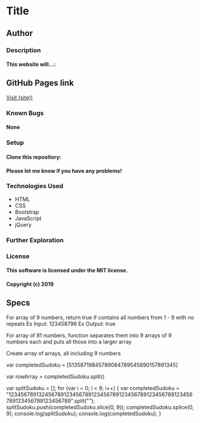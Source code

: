 # Title
## Author

### Description
#### This website will...:


## GitHub Pages link

  [Visit (site))](link)

### Known Bugs
#### None

### Setup
#### Clone this repository:

#### Please let me know if you have any problems!

### Technologies Used
* HTML
* CSS
* Bootstrap
* JavaScript
* jQuery

### Further Exploration

### License
#### This software is licensed under the MIT license.

#### Copyright (c) 2019

## Specs

For array of 9 numbers, return true if contains all numbers from 1 - 9 with no repeats
Ex Input: 123458796
Ex Output: true

For array of 81 numbers, function separates them into 9 arrays of 9 numbers each and puts all those into a larger array

Create array of arrays, all including 9 numbers

var completedSudoku = [51358719845789084789545890157891345]

var rowArray = completedSudoku.split()


var splitSudoku = [];
for (var i = 0; i < 9; i++) {
  var completedSudoku = "123456789132456789123456789123456789123456789123456789123456789123456789123456789".split("");
  splitSudoku.push(completedSudoku.slice(0, 9));
  completedSudoku.splice(0, 9);
  console.log(splitSudoku);
  console.log(completedSudoku);
}
